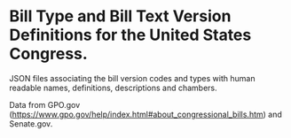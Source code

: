 # Bill Type and Bill Text Version Definitions for the United States Congress.

JSON files associating the bill version codes and types with human readable names, definitions, descriptions and chambers.

Data from GPO.gov (https://www.gpo.gov/help/index.html#about_congressional_bills.htm) and Senate.gov.
